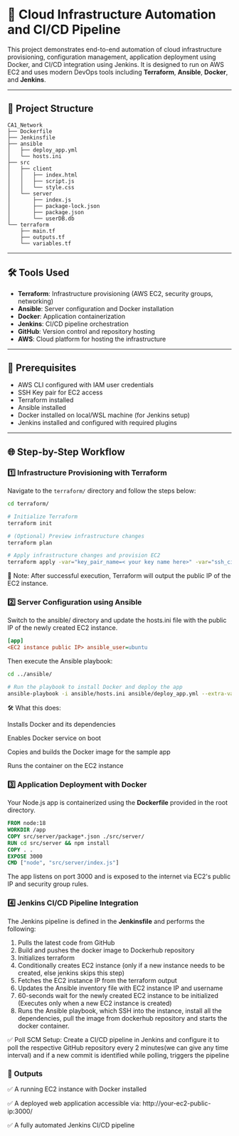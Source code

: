 # 🚀 Cloud Infrastructure Automation and CI/CD Pipeline

This project demonstrates end-to-end automation of cloud infrastructure provisioning, configuration management, application deployment using Docker, and CI/CD integration using Jenkins. It is designed to run on AWS EC2 and uses modern DevOps tools including **Terraform**, **Ansible**, **Docker**, and **Jenkins**.

---

## 📁 Project Structure

```
CA1_Network
├── Dockerfile
├── Jenkinsfile
├── ansible
│   ├── deploy_app.yml
│   └── hosts.ini
├── src
│   ├── client
│   │   ├── index.html
│   │   ├── script.js
│   │   └── style.css
│   └── server
│       ├── index.js
│       ├── package-lock.json
│       ├── package.json
│       └── userDB.db
└── terraform
    ├── main.tf
    ├── outputs.tf
    └── variables.tf
```

---

## 🛠️ Tools Used

- **Terraform**: Infrastructure provisioning (AWS EC2, security groups, networking)
- **Ansible**: Server configuration and Docker installation
- **Docker**: Application containerization
- **Jenkins**: CI/CD pipeline orchestration
- **GitHub**: Version control and repository hosting
- **AWS**: Cloud platform for hosting the infrastructure

---

## 📌 Prerequisites

- AWS CLI configured with IAM user credentials
- SSH Key pair for EC2 access
- Terraform installed
- Ansible installed
- Docker installed on local/WSL machine (for Jenkins setup)
- Jenkins installed and configured with required plugins

---

## 🌐 Step-by-Step Workflow

### 1️⃣ Infrastructure Provisioning with Terraform

Navigate to the `terraform/` directory and follow the steps below:

```bash
cd terraform/

# Initialize Terraform
terraform init

# (Optional) Preview infrastructure changes
terraform plan

# Apply infrastructure changes and provision EC2
terraform apply -var="key_pair_name=< your key name here>" -var="ssh_cidr=0.0.0.0/0"

```

📝 Note: After successful execution, Terraform will output the public IP of the EC2 instance.

### 2️⃣ Server Configuration using Ansible

Switch to the ansible/ directory and update the hosts.ini file with the public IP of the newly created EC2 instance.

```ini
[app]
<EC2 instance public IP> ansible_user=ubuntu
```

Then execute the Ansible playbook:

```bash
cd ../ansible/

# Run the playbook to install Docker and deploy the app
ansible-playbook -i ansible/hosts.ini ansible/deploy_app.yml --extra-vars "dockerhub_username=<your dockerhub username>" dockerhub_password=<your dockerhub password>" --private-key <path to the EC2 instance key pair>
```

🛠️ What this does:

Installs Docker and its dependencies

Enables Docker service on boot

Copies and builds the Docker image for the sample app

Runs the container on the EC2 instance

### 3️⃣ Application Deployment with Docker

Your Node.js app is containerized using the **Dockerfile** provided in the root directory.

```dockerfile
FROM node:18
WORKDIR /app
COPY src/server/package*.json ./src/server/
RUN cd src/server && npm install
COPY . .
EXPOSE 3000
CMD ["node", "src/server/index.js"]
```

The app listens on port 3000 and is exposed to the internet via EC2's public IP and security group rules.

### 4️⃣ Jenkins CI/CD Pipeline Integration

The Jenkins pipeline is defined in the **Jenkinsfile** and performs the following:

1. Pulls the latest code from GitHub
2. Build and pushes the docker image to Dockerhub repository
3. Initializes terraform
4. Conditionally creates EC2 instance (only if a new instance needs to be created, else jenkins skips this step)
5. Fetches the EC2 instance IP from the terraform output
6. Updates the Ansible inventory file with EC2 instance IP and username
7. 60-seconds wait for the newly created EC2 instance to be initialized (Executes only when a new EC2 instance is created)
8. Runs the Ansible playbook, which SSH into the instance, install all the dependencies, pull the image from dockerhub repository and starts the docker container.

✅ Poll SCM Setup: Create a CI/CD pipeline in Jenkins and configure it to poll the respective GitHub repository every 2 minutes(we can give any time interval) and if a new commit is identified while polling, triggers the pipeline

### 📎 Outputs

✅ A running EC2 instance with Docker installed

✅ A deployed web application accessible via:
http://your-ec2-public-ip:3000/

✅ A fully automated Jenkins CI/CD pipeline
